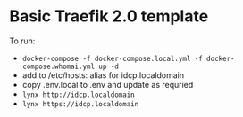 # Basic Traefik 2.0 template

To run:
* `docker-compose -f docker-compose.local.yml -f docker-compose.whomai.yml up -d`
* add to /etc/hosts: alias for idcp.localdomain
* copy .env.local to .env and update as requried
* `lynx http://idcp.localdomain`
* `lynx https://idcp.localdomain`
